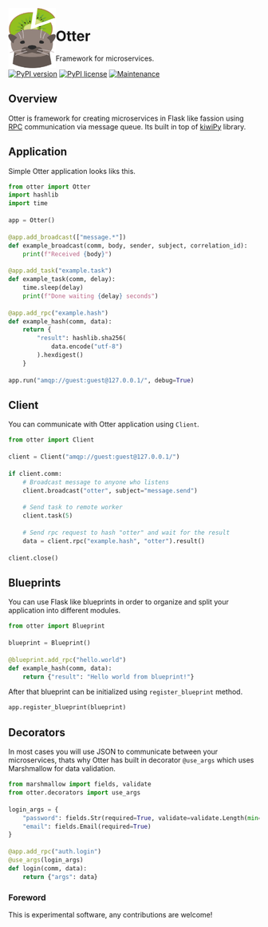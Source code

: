 <img align="left" width="95" height="120" src="https://raw.githubusercontent.com/volbil/otter/master/logo.svg">

# Otter

Framework for microservices.

[![PyPI version](https://badge.fury.io/py/otterpy.svg)](https://badge.fury.io/py/otterpy)
[![PyPI license](https://img.shields.io/pypi/l/ansicolortags.svg)](https://pypi.python.org/pypi/otterpy/)
[![Maintenance](https://img.shields.io/badge/Maintained%3F-yes-green.svg)](https://github.com/volbil/otter/graphs/commit-activity)

## Overview

Otter is framework for creating microservices in Flask like fassion using [RPC](https://en.wikipedia.org/wiki/Remote_procedure_call) communication via message queue. Its built in top of [kiwiPy](https://github.com/aiidateam/kiwipy) library.

## Application

Simple Otter application looks liks this.

```python
from otter import Otter
import hashlib
import time

app = Otter()

@app.add_broadcast(["message.*"])
def example_broadcast(comm, body, sender, subject, correlation_id):
    print(f"Received {body}")

@app.add_task("example.task")
def example_task(comm, delay):
    time.sleep(delay)
    print(f"Done waiting {delay} seconds")

@app.add_rpc("example.hash")
def example_hash(comm, data):
    return {
        "result": hashlib.sha256(
            data.encode("utf-8")
        ).hexdigest()
    }

app.run("amqp://guest:guest@127.0.0.1/", debug=True)
```

## Client

You can communicate with Otter application using `Client`.

```python
from otter import Client

client = Client("amqp://guest:guest@127.0.0.1/")

if client.comm:
    # Broadcast message to anyone who listens
    client.broadcast("otter", subject="message.send")

    # Send task to remote worker
    client.task(5)

    # Send rpc request to hash "otter" and wait for the result
    data = client.rpc("example.hash", "otter").result()

client.close()
```

## Blueprints

You can use Flask like blueprints in order to organize and split your application into different modules.

```python
from otter import Blueprint

blueprint = Blueprint()

@blueprint.add_rpc("hello.world")
def example_hash(comm, data):
    return {"result": "Hello world from blueprint!"}

```

After that blueprint can be initialized using `register_blueprint` method.

```python
app.register_blueprint(blueprint)
```

## Decorators

In most cases you will use JSON to communicate between your microservices, thats why Otter has built in decorator `@use_args` which uses Marshmallow for data validation.

```python
from marshmallow import fields, validate
from otter.decorators import use_args

login_args = {
    "password": fields.Str(required=True, validate=validate.Length(min=8)),
    "email": fields.Email(required=True)
}

@app.add_rpc("auth.login")
@use_args(login_args)
def login(comm, data):
    return {"args": data}

```

### Foreword

This is experimental software, any contributions are welcome!
